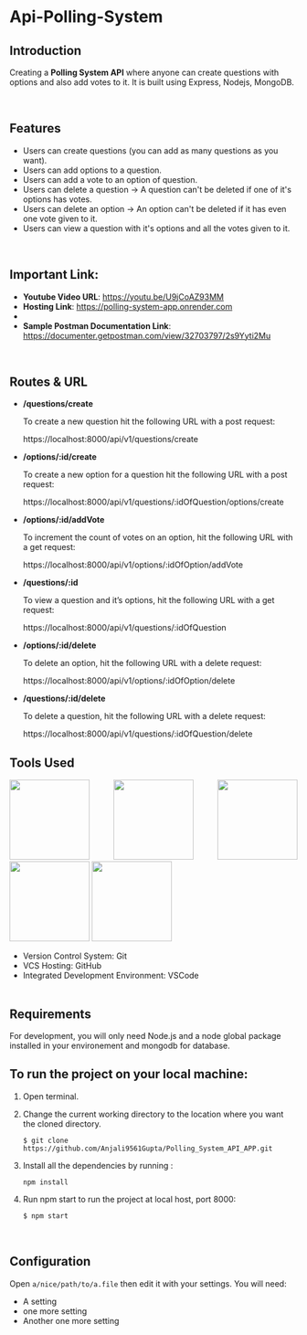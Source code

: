 # Api-Polling-System

## Introduction

Creating a **Polling System API** where anyone can create questions with options and also add votes to it. It is built
using Express, Nodejs, MongoDB.

<br/>

## Features

- Users can create questions (you can add as many questions as you want).
- Users can add options to a question.
- Users can add a vote to an option of question.
- Users can delete a question -> A question can't be deleted if one of it's options has votes.
- Users can delete an option -> An option can't be deleted if it has even one vote given to it.
- Users can view a question with it's options and all the votes given to it.

<br/>

## Important Link:

- **Youtube Video URL**: https://youtu.be/U9jCoAZ93MM
- **Hosting Link**: https://polling-system-app.onrender.com
- 
- **Sample Postman Documentation Link**: https://documenter.getpostman.com/view/32703797/2s9Yyti2Mu

<br/>

## Routes & URL

- **/questions/create**
  <p> To create a new question hit the following URL with a post request:</p>
  https://localhost:8000/api/v1/questions/create

- **/options/:id/create**
  <p>To create a new option for a question hit the following URL with a post request:</p>
  https://localhost:8000/api/v1/questions/:idOfQuestion/options/create

- **/options/:id/addVote**
  <p>To increment the count of votes on an option, hit the following URL with a get request:</p>
  https://localhost:8000/api/v1/options/:idOfOption/addVote

- **/questions/:id**
  <p> To view a question and it’s options, hit the following URL with a get request:</p>
  https://localhost:8000/api/v1/questions/:idOfQuestion

- **/options/:id/delete**
  <p> To delete an option, hit the following URL with a delete request: </p>
  https://localhost:8000/api/v1/options/:idOfOption/delete

- **/questions/:id/delete**
  <p> To delete a question, hit the following URL with a delete request: </p>
  https://localhost:8000/api/v1/questions/:idOfQuestion/delete
  <br/>

## Tools Used

 <p align="justify">
<img height="140" width="140" src="https://www.startechup.com/wp-content/uploads/January-11-2021-Nodejs-What-it-is-used-for-and-when-where-to-use-it-for-your-enterprise-app-development.jpg">
<img height="140" width="140" src="https://www.edureka.co/blog/wp-content/uploads/2019/07/express-logo.png">
<img height="140" width="140" src="https://g.foolcdn.com/art/companylogos/square/mdb.png">
<img height="140" width="140" src="https://mms.businesswire.com/media/20210806005076/en/761650/22/postman-logo-vert-2018.jpg">
<img height="140" width="140" src="https://www.pngitem.com/pimgs/m/13-131098_visual-studio-code-logo-hd-png-download.png">
</p>

- Version Control System: Git
- VCS Hosting: GitHub
- Integrated Development Environment: VSCode
  <br/>
  <br/>

## Requirements

For development, you will only need Node.js and a node global package installed in your environement and mongodb for database.


## To run the project on your local machine:

1. Open terminal.

2. Change the current working directory to the location where you want the cloned directory.

   ```
   $ git clone https://github.com/Anjali9561Gupta/Polling_System_API_APP.git

   ```

3. Install all the dependencies by running :

   ```
   npm install

   ```

4. Run npm start to run the project at local host, port 8000:

   ```
   $ npm start

   ```

<br/>

## Configuration

Open `a/nice/path/to/a.file` then edit it with your settings. You will need:

- A setting
- one more setting
- Another one more setting

